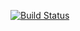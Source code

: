 [![Build Status](https://travis-ci.org/RealSalmon/s3backuputils.svg?branch=master)](https://travis-ci.org/RealSalmon/s3backuputils)
